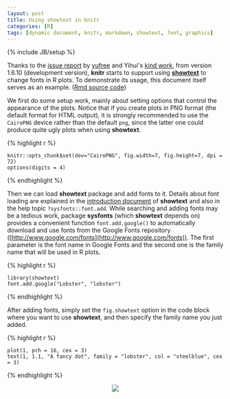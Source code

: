 ```yaml
---
layout: post
title: Using showtext in knitr
categories: [R]
tags: [dynamic document, knitr, markdown, showtext, font, graphics]
---
```

{% include JB/setup %}

Thanks to the [issue report](https://github.com/yihui/knitr/issues/799) by
[yufree](https://github.com/yufree) and Yihui's
[kind work](https://github.com/yihui/knitr),
from version 1.6.10 (development version), **knitr** starts to support using
[**showtext**](https://github.com/yixuan/showtext)
to change fonts in R plots. To demonstrate its usage, this document
itself serves as an example. ([Rmd source code](https://github.com/yixuan/en/blob/gh-pages/files/showtext-knitr.Rmd))

We first do some setup work, mainly about setting options that control
the appearance of the plots. Notice that if you create plots in PNG
format (the default format for HTML output), it is strongly recommended
to use the `CairoPNG` device rather than the default `png`, since
the latter one could produce quite ugly plots when using **showtext**.


{% highlight r %}
```{r setup}
knitr::opts_chunk$set(dev="CairoPNG", fig.width=7, fig.height=7, dpi = 72)
options(digits = 4)
```
{% endhighlight %}

Then we can load **showtext** package and add fonts to it. Details about
font loading are explained in the
[introduction document](https://github.com/yixuan/showtext/blob/master/README.md)
of **showtext** and also in the help topic `?sysfonts::font.add`.
While searching and adding fonts may be a tedious work,
package **sysfonts** (which **showtext** depends on)
provides a convenient function `font.add.google()` to automatically download
and use fonts from the Google Fonts repository
([http://www.google.com/fonts](http://www.google.com/fonts)).
The first parameter is the font name in Google Fonts and the second one is
the family name that will be used in R plots.


{% highlight r %}
```{r fonts, message=FALSE}
library(showtext)
font.add.google("Lobster", "lobster")
```
{% endhighlight %}

After adding fonts, simply set the `fig.showtext` option in the code block
where you want to use **showtext**, and then specify the family name you
just added.


{% highlight r %}
```{r fig.showtext=TRUE, fig.align='center'}
plot(1, pch = 16, cex = 3)
text(1, 1.1, "A fancy dot", family = "lobster", col = "steelblue", cex = 3)
```
{% endhighlight %}

<div align="center">
  <img src="http://i.imgur.com/pO87LFy.png" />
</div>

